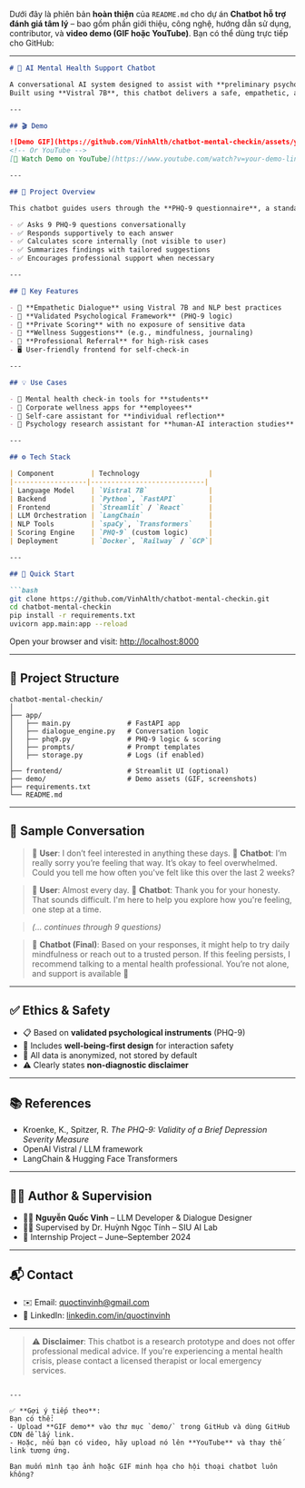 Dưới đây là phiên bản **hoàn thiện** của `README.md` cho dự án **Chatbot hỗ trợ đánh giá tâm lý** – bao gồm phần giới thiệu, công nghệ, hướng dẫn sử dụng, contributor, và **video demo (GIF hoặc YouTube)**. Bạn có thể dùng trực tiếp cho GitHub:

---

````markdown
# 🧠 AI Mental Health Support Chatbot

A conversational AI system designed to assist with **preliminary psychological assessments**, mental health screening, and personalized well-being support.  
Built using **Vistral 7B**, this chatbot delivers a safe, empathetic, and structured dialogue experience.

---

## 🎬 Demo

![Demo GIF](https://github.com/VinhAlth/chatbot-mental-checkin/assets/your-gif-id/demo.gif)
<!-- Or YouTube -->
[🎥 Watch Demo on YouTube](https://www.youtube.com/watch?v=your-demo-link)

---

## 🧾 Project Overview

This chatbot guides users through the **PHQ-9 questionnaire**, a standard clinical tool for assessing depression severity. It simulates an empathetic conversation that ensures **emotional safety**, **privacy**, and **clarity** for the user. The chatbot:

- ✅ Asks 9 PHQ-9 questions conversationally
- ✅ Responds supportively to each answer
- ✅ Calculates score internally (not visible to user)
- ✅ Summarizes findings with tailored suggestions
- ✅ Encourages professional support when necessary

---

## 🌟 Key Features

- 💬 **Empathetic Dialogue** using Vistral 7B and NLP best practices
- 🧠 **Validated Psychological Framework** (PHQ-9 logic)
- 🔐 **Private Scoring** with no exposure of sensitive data
- 🪷 **Wellness Suggestions** (e.g., mindfulness, journaling)
- 🚨 **Professional Referral** for high-risk cases
- 🖥️ User-friendly frontend for self-check-in

---

## 💡 Use Cases

- 🏫 Mental health check-in tools for **students**
- 🏢 Corporate wellness apps for **employees**
- 🧘 Self-care assistant for **individual reflection**
- 🧪 Psychology research assistant for **human-AI interaction studies**

---

## ⚙️ Tech Stack

| Component         | Technology                 |
|------------------|----------------------------|
| Language Model    | `Vistral 7B`               |
| Backend           | `Python`, `FastAPI`        |
| Frontend          | `Streamlit` / `React`      |
| LLM Orchestration | `LangChain`                |
| NLP Tools         | `spaCy`, `Transformers`    |
| Scoring Engine    | `PHQ-9` (custom logic)     |
| Deployment        | `Docker`, `Railway` / `GCP`|

---

## 🚀 Quick Start

```bash
git clone https://github.com/VinhAlth/chatbot-mental-checkin.git
cd chatbot-mental-checkin
pip install -r requirements.txt
uvicorn app.main:app --reload
````

Open your browser and visit: [http://localhost:8000](http://localhost:8000)

---

## 📁 Project Structure

```
chatbot-mental-checkin/
│
├── app/
│   ├── main.py              # FastAPI app
│   ├── dialogue_engine.py   # Conversation logic
│   ├── phq9.py              # PHQ-9 logic & scoring
│   ├── prompts/             # Prompt templates
│   ├── storage.py           # Logs (if enabled)
│
├── frontend/                # Streamlit UI (optional)
├── demo/                    # Demo assets (GIF, screenshots)
├── requirements.txt
└── README.md
```

---

## 🧪 Sample Conversation

> 👤 **User**: I don’t feel interested in anything these days.
> 🤖 **Chatbot**: I’m really sorry you’re feeling that way. It’s okay to feel overwhelmed. Could you tell me how often you've felt like this over the last 2 weeks?

> 👤 **User**: Almost every day.
> 🤖 **Chatbot**: Thank you for your honesty. That sounds difficult. I'm here to help you explore how you're feeling, one step at a time.

> *(… continues through 9 questions)*

> 🤖 **Chatbot (Final)**: Based on your responses, it might help to try daily mindfulness or reach out to a trusted person. If this feeling persists, I recommend talking to a mental health professional. You’re not alone, and support is available 💙

---

## ✅ Ethics & Safety

* 📋 Based on **validated psychological instruments** (PHQ-9)
* 🧠 Includes **well-being-first design** for interaction safety
* 🔐 All data is anonymized, not stored by default
* ⚠️ Clearly states **non-diagnostic disclaimer**

---

## 📚 References

* Kroenke, K., Spitzer, R. *The PHQ-9: Validity of a Brief Depression Severity Measure*
* OpenAI Vistral / LLM framework
* LangChain & Hugging Face Transformers

---

## 👨‍💻 Author & Supervision

* 👨‍💻 **Nguyễn Quốc Vinh** – LLM Developer & Dialogue Designer
* 👨‍🏫 Supervised by Dr. Huỳnh Ngọc Tính – SIU AI Lab
* 🧪 Internship Project – June–September 2024

---

## 📬 Contact

* ✉️ Email: [quoctinvinh@gmail.com](mailto:quoctinvinh@gmail.com)
* 🔗 LinkedIn: [linkedin.com/in/quoctinvinh](https://linkedin.com/in/quoctinvinh)

---

> ⚠️ **Disclaimer**: This chatbot is a research prototype and does not offer professional medical advice. If you're experiencing a mental health crisis, please contact a licensed therapist or local emergency services.

```

---

✅ **Gợi ý tiếp theo**:  
Bạn có thể:
- Upload **GIF demo** vào thư mục `demo/` trong GitHub và dùng GitHub CDN để lấy link.
- Hoặc, nếu bạn có video, hãy upload nó lên **YouTube** và thay thế link tương ứng.

Bạn muốn mình tạo ảnh hoặc GIF minh họa cho hội thoại chatbot luôn không?
```
